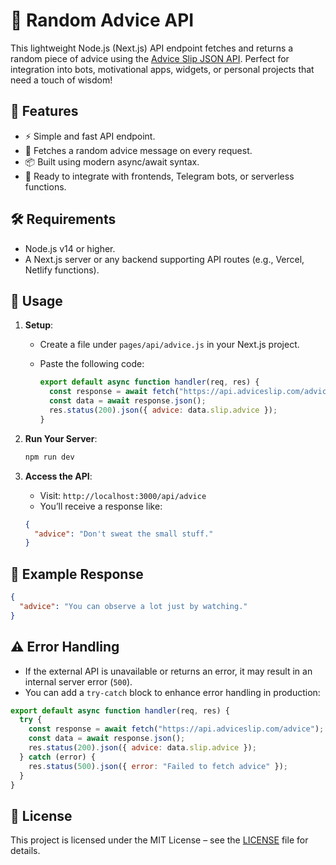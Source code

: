 # 💬 Random Advice API

This lightweight Node.js (Next.js) API endpoint fetches and returns a random piece of advice using the [Advice Slip JSON API](https://api.adviceslip.com/). Perfect for integration into bots, motivational apps, widgets, or personal projects that need a touch of wisdom!

## 🚀 Features

- ⚡ Simple and fast API endpoint.
- 🔄 Fetches a random advice message on every request.
- 📦 Built using modern async/await syntax.
- 🔐 Ready to integrate with frontends, Telegram bots, or serverless functions.

## 🛠️ Requirements

- Node.js v14 or higher.
- A Next.js server or any backend supporting API routes (e.g., Vercel, Netlify functions).

## 📡 Usage

1. **Setup**:
   - Create a file under `pages/api/advice.js` in your Next.js project.
   - Paste the following code:

     ```js
     export default async function handler(req, res) {
       const response = await fetch("https://api.adviceslip.com/advice");
       const data = await response.json();
       res.status(200).json({ advice: data.slip.advice });
     }
     ```

2. **Run Your Server**:
   ```bash
   npm run dev
   ```

3. **Access the API**:
   - Visit: `http://localhost:3000/api/advice`
   - You’ll receive a response like:

   ```json
   {
     "advice": "Don't sweat the small stuff."
   }
   ```

## 📄 Example Response

```json
{
  "advice": "You can observe a lot just by watching."
}
```

## ⚠️ Error Handling

- If the external API is unavailable or returns an error, it may result in an internal server error (`500`).
- You can add a `try-catch` block to enhance error handling in production:

```js
export default async function handler(req, res) {
  try {
    const response = await fetch("https://api.adviceslip.com/advice");
    const data = await response.json();
    res.status(200).json({ advice: data.slip.advice });
  } catch (error) {
    res.status(500).json({ error: "Failed to fetch advice" });
  }
}
```

## 📝 License

This project is licensed under the MIT License – see the [LICENSE](https://github.com/NotFlexCoder/advice-api/blob/main/LICENSE) file for details.
